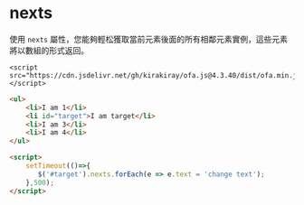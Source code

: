 # nexts

使用 `nexts` 屬性，您能夠輕松獲取當前元素後面的所有相鄰元素實例，這些元素將以數組的形式返回。

<html-viewer>

```
<script src="https://cdn.jsdelivr.net/gh/kirakiray/ofa.js@4.3.40/dist/ofa.min.js"></script>
```

```html
<ul>
    <li>I am 1</li>
    <li id="target">I am target</li>
    <li>I am 3</li>
    <li>I am 4</li>
</ul>

<script>
    setTimeout(()=>{
       $('#target').nexts.forEach(e => e.text = 'change text');
    },500);
</script>
```

</html-viewer>